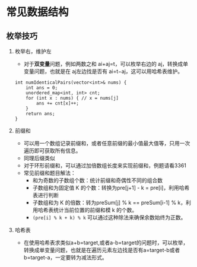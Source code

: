 # 常见数据结构

## 枚举技巧

1. 枚举右，维护左
   * 对于**双变量**问题，例如两数之和 ai+aj=t，可以枚举右边的 aj，转换成单变量问题，也就是在 aj左边找是否有 ai=t−aj，这可以用哈希表维护。
    ```
    int numIdenticalPairs(vector<int>& nums) {
        int ans = 0;
        unordered_map<int, int> cnt;
        for (int x : nums) { // x = nums[j]
            ans += cnt[x]++;
        }
        return ans;
    }
    ```

2. 前缀和
   * 可以用一个数组记录前缀和，或者任意前缀的最小值最大值等，只用一次遍历即可获取所有信息。
   * 同理后缀类似
   * 对于环形前缀和，可以通过加倍数组长度来实现前缀和，例题请看3361
   * 常见前缀和题目解法：
       * 和为奇数的子数组个数：统计前缀和奇偶性不同的组合数
       * 子数组和为固定值 K 的个数：转换为pre[j+1] - k = pre[i]，利用哈希表进行判断
       * 子数组和为 K 的倍数：转为preSum[j] % k == preSum[i-1] % k，利用哈希表统计当前位置的前缀和模 k 的个数。
       * ```(pre[i] % k + k) % k``` 可以通过这种除法来确保余数始终为正数。

3. 哈希表
    * 在使用哈希表求类似a+b=target,或者a-b=target的问题时，可以枚举，转换成单变量问题，也就是在遍历元素左边找是否有a=target-b或者b=target-a，一定要转为减法形式。
